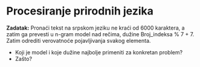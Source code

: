 # Procesiranje prirodnih jezika

**Zadatak:**
Pronaći tekst na srpskom jeziku ne kraći od 6000 karaktera, a zatim ga prevesti u n-gram model nad rečima, dužine Broj_indeksa % 7 + 7. Zatim odrediti verovatnoće pojavljivanja svakog elementa.

- Koji je model i koje dužine najbolje primeniti za konkretan problem?
- Zašto?
